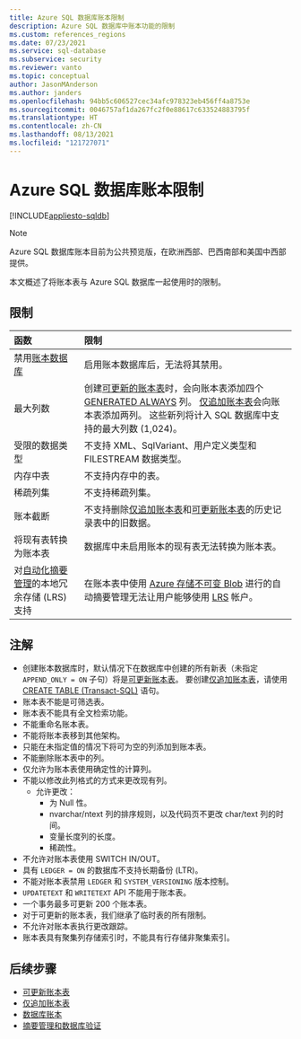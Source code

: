 ```yaml
---
title: Azure SQL 数据库账本限制
description: Azure SQL 数据库中账本功能的限制
ms.custom: references_regions
ms.date: 07/23/2021
ms.service: sql-database
ms.subservice: security
ms.reviewer: vanto
ms.topic: conceptual
author: JasonMAnderson
ms.author: janders
ms.openlocfilehash: 94bb5c606527cec34afc978323eb456ff4a8753e
ms.sourcegitcommit: 0046757af1da267fc2f0e88617c633524883795f
ms.translationtype: HT
ms.contentlocale: zh-CN
ms.lasthandoff: 08/13/2021
ms.locfileid: "121727071"
---
```

# <a name="limitations-for-azure-sql-database-ledger"></a>Azure SQL 数据库账本限制

[!INCLUDE[appliesto-sqldb](../includes/appliesto-sqldb.md)]

> [!NOTE]
> Azure SQL 数据库账本目前为公共预览版，在欧洲西部、巴西南部和美国中西部提供。

本文概述了将账本表与 Azure SQL 数据库一起使用时的限制。

## <a name="limitations"></a>限制

| 函数 | 限制 |
| :--- | :--- |
| 禁用[账本数据库](ledger-database-ledger.md)   | 启用账本数据库后，无法将其禁用。 |
| 最大列数 | 创建[可更新的账本表](ledger-updatable-ledger-tables.md)时，会向账本表添加四个 [GENERATED ALWAYS](/sql/t-sql/statements/create-table-transact-sql#generate-always-columns) 列。 [仅追加账本表](ledger-append-only-ledger-tables.md)会向账本表添加两列。 这些新列将计入 SQL 数据库中支持的最大列数 (1,024)。 |
| 受限的数据类型 | 不支持 XML、SqlVariant、用户定义类型和 FILESTREAM 数据类型。 |
| 内存中表 | 不支持内存中的表。 |
| 稀疏列集 | 不支持稀疏列集。 |
| 账本截断 | 不支持删除[仅追加账本表](ledger-append-only-ledger-tables.md)和[可更新账本表](ledger-updatable-ledger-tables.md)的历史记录表中的旧数据。 |
| 将现有表转换为账本表 | 数据库中未启用账本的现有表无法转换为账本表。 |
|对[自动化摘要管理](ledger-digest-management-and-database-verification.md)的本地冗余存储 (LRS) 支持 | 在账本表中使用 [Azure 存储不可变 Blob](../../storage/blobs/immutable-storage-overview.md) 进行的自动摘要管理无法让用户能够使用 [LRS](../../storage/common/storage-redundancy.md#locally-redundant-storage) 帐户。|

## <a name="remarks"></a>注解

- 创建账本数据库时，默认情况下在数据库中创建的所有新表（未指定 `APPEND_ONLY = ON` 子句）将是[可更新账本表](ledger-updatable-ledger-tables.md)。 要创建[仅追加账本表](ledger-append-only-ledger-tables.md)，请使用 [CREATE TABLE (Transact-SQL)](/sql/t-sql/statements/create-table-transact-sql) 语句。
- 账本表不能是可筛选表。
- 账本表不能具有全文检索功能。
- 不能重命名账本表。
- 不能将账本表移到其他架构。
- 只能在未指定值的情况下将可为空的列添加到账本表。
- 不能删除账本表中的列。
- 仅允许为账本表使用确定性的计算列。
- 不能以修改此列格式的方式来更改现有列。
  - 允许更改：
    - 为 Null 性。
    - nvarchar/ntext 列的排序规则，以及代码页不更改 char/text 列的时间。
    - 变量长度列的长度。
    - 稀疏性。
- 不允许对账本表使用 SWITCH IN/OUT。
- 具有 `LEDGER = ON` 的数据库不支持长期备份 (LTR)。
- 不能对账本表禁用 `LEDGER` 和 `SYSTEM_VERSIONING` 版本控制。
- `UPDATETEXT` 和 `WRITETEXT` API 不能用于账本表。
- 一个事务最多可更新 200 个账本表。
- 对于可更新的账本表，我们继承了临时表的所有限制。
- 不允许对账本表执行更改跟踪。
- 账本表具有聚集列存储索引时，不能具有行存储非聚集索引。

## <a name="next-steps"></a>后续步骤

- [可更新账本表](ledger-updatable-ledger-tables.md)
- [仅追加账本表](ledger-append-only-ledger-tables.md)
- [数据库账本](ledger-database-ledger.md)
- [摘要管理和数据库验证](ledger-digest-management-and-database-verification.md)